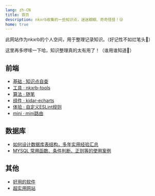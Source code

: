 ```yaml
---
lang: zh-CN
title: 首页
description: nkxrb收集的一些知识点，迷迷糊糊、奇奇怪怪！😜
home: true
---
```


此网站作为nkxrb的个人空间，用于整理记录知识。（好记性不如烂笔头🐎）

这里再多啰嗦一下哈，知识整理真的太有用了！（谁用谁知道🐤）

## 前端

- [基础 · 知识点自查](./front/base.md)
- [工具 · nkxrb-tools](./front/utils.md)
- [算法 · 随笔](./front/leetcode.md)
- [组件 · kidar-echarts](./front/components/kidar-echarts.md)
- [体验 · 自定义ESLint规则](./front/eslint.md)
- [mini · mini路由](./front/components/mini-router.md)


## 数据库
- [如何设计数据库表结构，多年实用经验汇总](https://blog.csdn.net/kw023781/article/details/103002794)
- [MYSQL 常用函数、条件判断、正则等的使用案例](https://blog.csdn.net/kw023781/article/details/88999250)

## 其他

- [好用的软件](./other/software.md)
- [超实用网站](./other/website.md)

